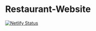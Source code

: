 # Restaurant-Website

[![Netlify Status](https://api.netlify.com/api/v1/badges/7bb44abc-aa34-4d48-8b11-dd8598ed31f7/deploy-status)](https://app.netlify.com/sites/restaurant-website-sp/deploys)
